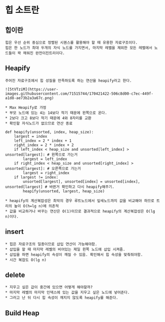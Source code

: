# 힙 소트란

## 힙이란

    힙은 우선 순위 중심으로 정렬된 시퀀스를 활용해야 할 때 유용한 자료구조이다.
    힙은 한 노드가 최대 두개의 자식 노드를 가지면서, 마지막 레벨을 제외한 모든 레벨에서 노드들이 꽉 채워진 완전이진트리이다.
 
## Heapify

    주어진 자료구조에서 힙 성질을 만족하도록 하는 연산을 heapify라고 한다. 
    
    ![5tVTziM](https://user-images.githubusercontent.com/71515744/170421422-506c8d00-c7ec-449f-a1d8-ae73b2a3a67c.png)
    
    * Max Heapify로 가정
    * 부모 노드에 있는 4는 14보다 작기 때문에 왼쪽으로 온다. 
    * 2보다 크고 8보다 작기 때문에 4와 8자리를 교환
    * 확인할 자식노드가 없으므로 연산 종료
    
```
def heapify(unsorted, index, heap_size):
    largest = index
    left_index = 2 * index + 1
    right_index = 2 * index + 2
    if left_index < heap_size and unsorted[left_index] > unsorted[largest]: # 왼쪽으로 가는거
        largest = left_index
    if right_index < heap_size and unsorted[right_index] > unsorted[largest]: # 오른쪽으로 가는거 
        largest = right_index
    if largest != index:
        unsorted[largest], unsorted[index] = unsorted[index], unsorted[largest] # 바뀐거 확인하고 다시 heapify해주기. 
        heapify(unsorted, largest, heap_size)
```

    * heapify의 계산복잡성은 최악의 경우 루트노드에서 잎새노드까지 값을 비교해야 하므로 트리의 높이 O(h=lg n)에 의존적
    * 값을 비교하거나 바꾸는 연산은 O(1)이므로 결과적으로 heapify의 계산복잡성은 O(lg n)이다.
  
## insert 

    * 힙은 자료구조의 일종이므로 삽입 연산이 가능해야함. 
    * 삽입을 할 때 마지막 레벨의 비어있는 제일 왼쪽 노드에 삽입 시켜줌.
    * 삽입을 하면 heapify의 속성이 깨질 수 있음. 확인해서 힙 속성을 맞춰줘야함. 
    * 시간 복잡도 O(lg n)
  
## delete
    
    * 지우고 싶은 값이 중간에 있으면 어떻게 해야할까?
    * 마지막 레벨의 마지막 인덱스에 있는 값을 지우고 싶은 노드에 넣어준다.
    * 그러고 난 뒤 다시 힙 속성이 깨지지 않도록 heapify를 해준다. 

  
## Build Heap
  
  
  
  
  
